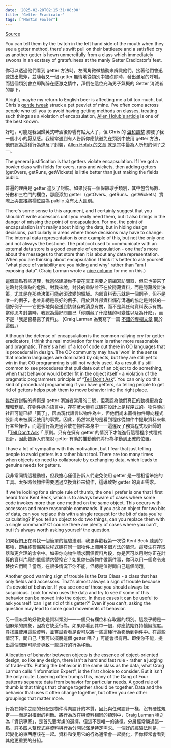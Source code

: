 ```yaml
---
date: '2025-02-28T02:15:31+08:00'
title: 'Getter Eradicator'
tags: ["Martin Fowler"]
---
```


[Source](https://martinfowler.com/bliki/GetterEradicator.html)

You can tell them by the twitch in the left hand side of the mouth when they see a getter method, there's swift pull on their battleaxe and a satisfied cry as another getter is hewn unmercifully from a class which immediately swoons in an ecstasy of gratefulness at the manly Getter Eradicator's feet.

你可以透過他們看到 getter 方法時，左嘴角微微抽動來辨識他們。接著他們會迅速拔出戰斧，並隨著又一個 getter 無情地從類別中被砍除時，發出滿足的呼喊。而這個類別會立即陶醉在感激之情中，拜倒在這位充滿男子氣概的 Getter 消滅者的腳下。

Alright, maybe my return to English beer is affecting me a bit too much, but Chris's [gentle tweak](http://chrisstevenson.me/development/2006/01/10/assertions-on-domain-objects.html) struck a pet peevlet of mine. I've often come across people who tell you to avoid having getting methods on classes, treating such things as a violation of encapsulation, [Allen Holub's article](https://www.infoworld.com/article/2073723/why-getter-and-setter-methods-are-evil.html) is one of the best known.

好吧，可能是我回歸英式啤酒後影響有點太大了，但 Chris 的 [溫和調整](https://www.google.com/url?sa=E&q=http%3A%2F%2Fchrisstevenson.me%2Fdevelopment%2F2006%2F01%2F10%2Fassertions-on-domain-objects.html) 觸發了我一個小小的厭惡感。我經常遇到有人告訴你應該避免在類別中使用 getter 方法，他們認為這種行為違反了封裝，[Allen Holub 的文章](https://www.google.com/url?sa=E&q=https%3A%2F%2Fwww.infoworld.com%2Farticle%2F2073723%2Fwhy-getter-and-setter-methods-are-evil.html) 就是其中最為人所知的例子之一。

The general justification is that getters violate encapsulation. If I've got a bowler class with fields for overs, runs and wickets, then adding getters (getOvers, getRuns, getWickets) is little better than just making the fields public.

普遍的理由是 getter 違反了封裝。如果我有一個保齡球手類別，其中包含局數、分數和三柱門的欄位，那麼添加 getter（getOvers、getRuns、getWickets）實際上與直接將欄位設為 public 沒有太大區別。

There's some sense to this argument, and I certainly suggest that you shouldn't write accessors until you really need them, but it also brings in the danger of missing the point of encapsulation. For me, the point of encapsulation isn't really about hiding the data, but in hiding design decisions, particularly in areas where those decisions may have to change. The internal data representation is one example of this, but not the only one and not always the best one. The protocol used to communicate with an external data store is a good example of encapsulation - one that's more about the messages to that store than it is about any data representation. When you are thinking about encapsulation I think it's better to ask yourself “what piece of variability are you hiding and why” rather than “am I exposing data”. (Craig Larman wrote a [nice column](https://martinfowler.com/ieeeSoftware/protectedVariation.pdf) for me on this.)

這個論點有些道理，我當然建議你不要在真正需要之前編寫訪問器，但它也帶來了忽略封裝重點的危險。對我來說，封裝的重點並不在於隱藏資料，而是隱藏設計決策，尤其是在那些決策可能必須改變的領域。內部資料表示就是一個例子，但不是唯一的例子，也並非總是最好的例子。用於與外部資料儲存溝通的協定是封裝的一個好例子——它更多地與發送到該儲存的消息有關，而不是與任何資料表示有關。當你思考封裝時，我認為最好問自己「你隱藏了什麼樣的可變性以及為什麼」，而不是「我是否暴露了資料」。 (Craig Larman 為我寫了一篇 [不錯的專欄文章](https://www.google.com/url?sa=E&q=https%3A%2F%2Fmartinfowler.com%2FieeeSoftware%2FprotectedVariation.pdf) 關於這個。)

Although the defense of encapsulation is the common rallying cry for getter eradicators, I think the real motivation for them is rather more reasonable and pragmatic. There's a hell of a lot of code out there in OO languages that is procedural in design. The OO community may have 'won' in the sense that modern languages are dominated by objects, but they are still yet to win in that OO programming is still not widely used. As a result it's still common to see procedures that pull data out of an object to do something, when that behavior would better fit in the object itself - a violation of the pragmatic programmers principle of “[Tell Don't Ask](http://www.pragmaticprogrammer.com/ppllc/papers/1998_05.html)“. You can only do this kind of procedural programming if you have getters, so telling people to get rid of getters helps push them to move behavior into the right place.

雖然對封裝的捍衛是 getter 消滅者常用的口號，但我認為他們真正的動機更為合理和務實。在物件導向語言中，存在著大量程式碼在設計上是程序式的。物件導向社群可能已經「贏了」，因為現代語言以物件為主，但他們尚未贏得物件導向程式設計尚未被廣泛使用的事實。因此，仍然常見的是看到程序從物件中提取資料來執行某些操作，而這種行為更適合放在物件本身中——這違反了務實程式設計師的「[Tell Don't Ask](https://www.google.com/url?sa=E&q=http%3A%2F%2Fwww.pragmaticprogrammer.com%2Fppllc%2Fpapers%2F1998_05.html)「 原則。只有在擁有 getter 的情況下才能進行這種程序式程式設計，因此告訴人們擺脫 getter 有助於推動他們將行為移動到正確的位置。

I have a lot of sympathy with this motivation, but I fear that just telling people to avoid getters is a rather blunt tool. There are too many times when objects do need to collaborate by exchanging data, which leads to genuine needs for getters.

我非常同情這種動機，但我擔心僅僅告訴人們避免使用 getter 是一種相當笨拙的工具。太多時候物件需要透過交換資料來協作，這導致對 getter 的真正需求。

If we're looking for a simple rule of thumb, the one I prefer is one that I first heard from Kent Beck, which is to always beware of cases where some code invokes more than one method on the same object. This occurs with accessors and more reasonable commands. If you ask an object for two bits of data, can you replace this with a single request for the bit of data you're calculating? If you tell an object to do two things, can you replace them with a single command? Of course there are plenty of cases where you can't, but it's always worth asking yourself the question.

如果我們正在尋找一個簡單的經驗法則，我更喜歡我第一次從 Kent Beck 聽到的那種，即始終警惕某些程式碼在同一個物件上調用多個方法的情況。這發生在存取器和更合理的命令中。如果你向物件請求兩個資料片段，你是否可以用對你正在計算的資料片段的單個請求替換它？如果你告訴物件做兩件事，你可以用一個命令來替換它們嗎？當然，在很多情況下你不能，但總是值得問自己這個問題。

Another good warning sign of trouble is the Data Class - a class that has only fields and accessors. That's almost always a sign of trouble because it's devoid of behavior. If you see one of those you should always be suspicious. Look for who uses the data and try to see if some of this behavior can be moved into the object. In these cases it can be useful to ask yourself 'can I get rid of this getter?' Even if you can't, asking the question may lead to some good movements of behavior.

另一個麻煩的好徵兆是資料類別——一個只有欄位和存取器的類別。這幾乎總是一個麻煩的跡象，因為它缺乏行為。如果你看到其中一個，你應該始終持懷疑態度。尋找誰使用這些資料，並嘗試看看是否可以將一些這種行為移動到物件中。在這些情況下，問自己「我可以擺脫這個 getter 嗎？」可能會很有用。即使你不能，提出這個問題可能會導致一些良好的行為移動。

Allocation of behavior between objects is the essence of object-oriented design, so like any design, there isn't a hard and fast rule - rather a judging of trade-offs. Putting the behavior in the same class as the data, what Craig Larman calls “Information Expert”, is the first choice to consider. But it isn't the only route. Layering often trumps this, many of the Gang of Four patterns separate data from behavior for particular needs. A good rule of thumb is that things that change together should be together. Data and the behavior that uses it often change together, but often you see other groupings that matter more.

行為在物件之間的分配是物件導向設計的本質，因此與任何設計一樣，沒有硬性規定——而是對權衡的判斷。將行為放在與資料相同的類別中，Craig Larman 稱之為「資訊專家」，是首先要考慮的選擇。但這不是唯一的途徑。分層經常勝過這一點，許多四人幫模式將資料與行為分開以滿足特定需求。一個好的經驗法則是，一起變化的東西應該在一起。資料和使用它的行為通常會一起變化，但你經常會看到其他更重要的分組。